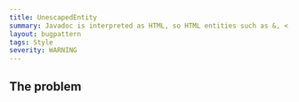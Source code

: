 ```yaml
---
title: UnescapedEntity
summary: Javadoc is interpreted as HTML, so HTML entities such as &, <, > must be escaped.
layout: bugpattern
tags: Style
severity: WARNING
---
```


<!--
*** AUTO-GENERATED, DO NOT MODIFY ***
To make changes, edit the @BugPattern annotation or the explanation in docs/bugpattern.
-->

## The problem


